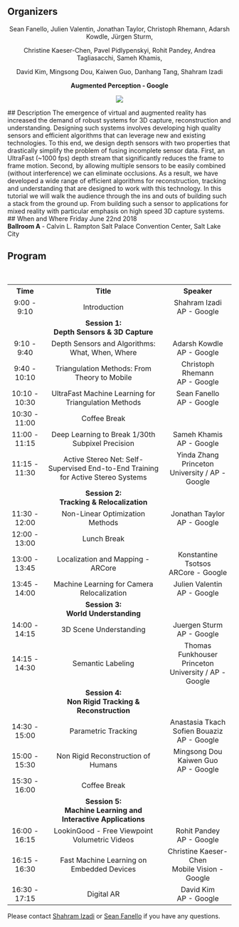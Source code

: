 ## Organizers
<p style="text-align: center;"> Sean Fanello, Julien Valentin, Jonathan Taylor, Christoph Rhemann, Adarsh Kowdle, Jürgen Sturm, </p>
<p style="text-align: center;"> Christine Kaeser-Chen, Pavel Pidlypenskyi, Rohit Pandey, Andrea Tagliasacchi, Sameh Khamis, </p>
<p style="text-align: center;"> David Kim, Mingsong Dou, Kaiwen Guo, Danhang Tang, Shahram Izadi</p>

<p style="text-align: center;"> <b> Augmented Perception - Google </b> </p>
<p style="text-align:center"><img src="http://www.seanfanello.it/wp-content/uploads/2018/04/stack.png"/></p>
## Description
The emergence of virtual and augmented reality has increased the demand of robust systems for 3D capture, reconstruction and understanding. Designing such systems involves developing high quality sensors and efficient algorithms that can leverage new and existing technologies. To this end, we design depth sensors with two properties that drastically simplify the problem of fusing incomplete sensor data. First, an UltraFast (~1000 fps) depth stream that significantly reduces the frame to frame motion. Second, by allowing multiple sensors to be easily combined (without interference) we can eliminate occlusions. As a result, we have developed a wide range of efficient algorithms for reconstruction, tracking and understanding that are designed to work with this technology. In this tutorial we will walk the audience through the ins and outs of building such a stack from the ground up. From building such a sensor to applications for mixed reality with particular emphasis on high speed 3D capture systems.
## When and Where
Friday June 22nd 2018 <br />
<b> Ballroom A </b> - Calvin L. Rampton Salt Palace Convention Center, Salt Lake City

## Program

<table style="width:100%">
  <tr>
    <th><div align="center"> Time</div> </th>
    <th><div align="center"> Title</div> </th> 
    <th><div align="center"> Speaker</div> </th>
  </tr>
  <tr>
    <td><div align="center"> 9:00 - 9:10 </div> </td>
    <td><div align="center"> Introduction </div> </td> 
    <td><div align="center"> Shahram Izadi<br/> AP - Google </div> </td> 
  </tr>
  <tr>
    <td></td>
    <td><div align="center"> <b> Session 1: <br/>Depth Sensors & 3D Capture </b> </div> </td> 
    <td></td>
  </tr>
  <tr>
    <td><div align="center"> 9:10 - 9:40 </div> </td>
    <td><div align="center"> Depth Sensors and Algorithms: What, When, Where </div> </td> 
    <td><div align="center"> Adarsh Kowdle<br/> AP - Google </div> </td> 
  </tr>  
  <tr>
    <td><div align="center"> 9:40 - 10:10 </div> </td>
    <td><div align="center"> Triangulation Methods: From Theory to Mobile </div> </td> 
    <td><div align="center"> Christoph Rhemann <br/> AP - Google </div> </td> 
  </tr>    
  <tr>
    <td><div align="center"> 10:10 - 10:30 </div> </td>
    <td><div align="center"> UltraFast Machine Learning for Triangulation Methods </div> </td> 
    <td><div align="center"> Sean Fanello <br/> AP - Google </div> </td> 
  </tr>    
  <tr>
    <td><div align="center"> 10:30 - 11:00 </div> </td>
    <td><div align="center"> Coffee Break </div> </td> 
    <td></td> 
  </tr>      
  <tr>
    <td><div align="center"> 11:00 - 11:15 </div> </td>
    <td><div align="center"> Deep Learning to Break 1/30th Subpixel Precision </div> </td> 
    <td><div align="center"> Sameh Khamis <br/> AP - Google </div> </td> 
  </tr>      
  <tr>
    <td><div align="center"> 11:15 - 11:30 </div> </td>
    <td><div align="center"> Active Stereo Net: Self-Supervised End-to-End Training for Active Stereo Systems </div> </td> 
    <td><div align="center"> Yinda Zhang <br/> Princeton University / AP - Google </div> </td> 
  </tr>  
  <tr>
    <td></td>
    <td><div align="center"> <b> Session 2: <br/>Tracking & Relocalization </b> </div> </td> 
    <td></td>
  </tr>  
  <tr>
    <td><div align="center"> 11:30 - 12:00 </div> </td>
    <td><div align="center"> Non-Linear Optimization Methods </div> </td> 
    <td><div align="center"> Jonathan Taylor <br/> AP - Google </div> </td> 
  </tr>  
  <tr>
    <td><div align="center"> 12:00 - 13:00 </div> </td>
    <td><div align="center"> Lunch Break </div> </td> 
    <td></td> 
  </tr>   
  <tr>
    <td><div align="center"> 13:00 - 13:45 </div> </td>
    <td><div align="center"> Localization and Mapping - ARCore </div> </td> 
    <td><div align="center"> Konstantine Tsotsos <br/> ARCore - Google </div> </td> 
  </tr>    
  <tr>
    <td><div align="center"> 13:45 - 14:00 </div> </td>
    <td><div align="center"> Machine Learning for Camera Relocalization </div> </td> 
    <td><div align="center"> Julien Valentin <br/> AP - Google </div> </td> 
  </tr>    
  <tr>
    <td></td>
    <td><div align="center"> <b> Session 3: <br/>World Understanding </b> </div> </td> 
    <td></td>
  </tr>   
  <tr>
    <td><div align="center"> 14:00 - 14:15 </div> </td>
    <td><div align="center"> 3D Scene Understanding </div> </td> 
    <td><div align="center"> Juergen Sturm <br/> AP - Google </div> </td> 
  </tr>    
  <tr>
    <td><div align="center"> 14:15 - 14:30 </div> </td>
    <td><div align="center"> Semantic Labeling </div> </td> 
    <td><div align="center"> Thomas Funkhouser <br/> Princeton University / AP - Google </div> </td> 
  </tr>      
  <tr>
    <td></td>
    <td><div align="center"> <b> Session 4: <br/>Non Rigid Tracking & Reconstruction </b> </div> </td> 
    <td></td>
  </tr>   
  <tr>
    <td><div align="center"> 14:30 - 15:00 </div> </td>
    <td><div align="center"> Parametric Tracking </div> </td> 
    <td><div align="center"> Anastasia Tkach <br/> Sofien Bouaziz <br/> AP - Google </div> </td> 
  </tr>   
  <tr>
    <td><div align="center"> 15:00 - 15:30 </div> </td>
    <td><div align="center"> Non Rigid Reconstruction of Humans </div> </td> 
    <td><div align="center"> Mingsong Dou <br/> Kaiwen Guo <br/> AP - Google </div> </td> 
  </tr>   
  <tr>
    <td><div align="center"> 15:30 - 16:00 </div> </td>
    <td><div align="center"> Coffee Break </div> </td> 
    <td></td> 
  </tr>    
  <tr>
    <td></td>
    <td><div align="center"> <b> Session 5: <br/>Machine Learning and Interactive Applications </b> </div> </td> 
    <td></td>
  </tr>  
  <tr>
    <td><div align="center"> 16:00 - 16:15 </div> </td>
    <td><div align="center"> LookinGood - Free Viewpoint Volumetric Videos </div> </td> 
    <td><div align="center"> Rohit Pandey <br/> AP - Google </div> </td> 
  </tr>   
  <tr>
    <td><div align="center"> 16:15 - 16:30 </div> </td>
    <td><div align="center"> Fast Machine Learning on Embedded Devices </div> </td> 
    <td><div align="center"> Christine Kaeser-Chen <br/> Mobile Vision - Google </div> </td> 
  </tr>    
  <tr>
    <td><div align="center"> 16:30 - 17:15 </div> </td>
    <td><div align="center"> Digital AR </div> </td> 
    <td><div align="center"> David Kim <br/> AP - Google </div> </td> 
  </tr>    
</table>

Please contact  [Shahram Izadi](mailto:shahrami@google.com) or [Sean Fanello](mailto:seanfa@google.com) if you have any questions.
